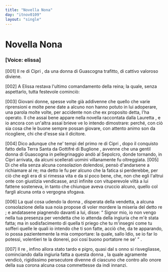 ```yaml
---
title: "Novella Nona"
day: "itnov0109"
layout: "single"
---
```

<div id="nov0109" type="novella" who="elissa">
 <h1>
  Novella Nona
 </h1>
 <argument>
  <p>
   <h3>
    [Voice: elissa]
   </h3>
  </p>
  <p>
   <a name="p01090001">
    [001]
   </a>
   Il
   <name persref="recipri-0109" type="person">
    re di Cipri
   </name>
   , da una
   <name persref="donna-0109" type="person">
    donna
   </name>
   di
   <name placeref="guascogna" type="place">
    Guascogna
   </name>
   trafitto, di cattivo valoroso diviene.
  </p>
 </argument>
 <div3 type="commentary" who="author">
  <p>
   <a name="p01090002">
    [002]
   </a>
   A
   <name persref="elissa" type="person">
    Elissa
   </name>
   restava l'ultimo comandamento della reina; la quale, senza aspettarlo, tutta festevole cominci&ograve;:
  </p>
 </div3>
 <div3 type="commentary" who="elissa">
  <p>
   <a name="p01090003">
    [003]
   </a>
   Giovani donne, spesse volte gi&agrave; addivenne che quello che varie riprensioni e molte pene date a alcuno non hanno potuto in lui adoperare, una parola molte volte, per accidente non che ex proposito detta, l'ha operato. Il che assai bene appare nella novella raccontata dalla
   <name persref="lauretta" type="person">
    Lauretta
   </name>
   , e io ancora con un'altra assai brieve ve lo intendo dimostrare: perch&eacute;, con ci&ograve; sia cosa che le buone sempre possan giovare, con attento animo son da ricogliere, chi che d'esse sia il dicitore.
  </p>
 </div3>
 <p>
  <a name="p01090004">
   [004]
  </a>
  Dico adunque che ne' tempi del primo
  <name persref="recipri-0109" type="person">
   re di Cipri
  </name>
  , dopo il conquisto fatto della
  <name placeref="terrasanta" type="place">
   Terra Santa
  </name>
  da
  <name persref="gottifrebuglione" type="person">
   Gottifr&eacute; di Buglione
  </name>
  , avvenne che una gentil
  <name persref="donna-0109" type="person">
   donna
  </name>
  di
  <name placeref="guascogna" type="place">
   Guascogna
  </name>
  in pellegrinaggio and&ograve; al Sepolcro, donde tornando, in
  <name placeref="cipro" type="place">
   Cipri
  </name>
  arrivata, da alcuni scellerati uomini villanamente fu oltreggiata.
  <a name="p01090005">
   [005]
  </a>
  Di che ella senza alcuna consolazion dolendosi, pens&ograve; d'andarsene a richiamare al re; ma detto le fu per alcuno che la fatica si perderebbe, per ci&ograve; che egli era di s&iacute; rimessa vita e da s&iacute; poco bene, che, non che egli l'altrui onte con giustizia vendicasse, anzi infinite con vituperevole vilt&agrave; a lui fattene sosteneva, in tanto che chiunque aveva cruccio alcuno, quello col fargli alcuna onta o vergogna sfogava.
 </p>
 <p>
  <a name="p01090006">
   [006]
  </a>
  La qual cosa udendo la
  <name persref="donna-0109" type="person">
   donna
  </name>
  , disperata della vendetta, a alcuna consolazione della sua noia propose di voler mordere la miseria del detto
  <name persref="recipri-0109" type="person">
   re
  </name>
  ; e andatasene piagnendo davanti a lui, disse:
  <q direct="unspecified" who="donna-0109">
   Signor mio, io non vengo nella tua presenza per vendetta che io attenda della ingiuria che m'&egrave; stata fatta; ma in sodisfacimento di quella ti priego che tu m'insegni come tu sofferi quelle le quali io intendo che ti son fatte, acci&ograve; che, da te apparando, io possa pazientemente la mia comportare: la quale, sallo Idio, se io far lo potessi, volentieri te la donerei, poi cos&iacute; buono portatore ne se'
  </q>
  .
 </p>
 <p>
  <a name="p01090007">
   [007]
  </a>
  Il
  <name persref="recipri-0109" type="person">
   re
  </name>
  , infino allora stato tardo e pigro, quasi dal s onno si risvegliasse, cominciando dalla ingiuria fatta a questa
  <name persref="donna-0109" type="person">
   donna
  </name>
  , la quale agramente vendic&ograve;, rigidissimo persecutore divenne di ciascuno che contro allo onore della sua corona alcuna cosa commettesse da indi innanzi.
 </p>
</div>